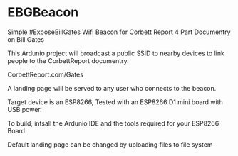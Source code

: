 # EBGBeacon
Simple #ExposeBillGates Wifi Beacon for Corbett Report 4 Part Documentry on Bill Gates

This Ardunio project will broadcast a public SSID to nearby devices to link people to the CorbettReport documentry.

CorbettReport.com/Gates

A landing page will be served to any user who connects to the beacon.

Target device is an ESP8266,  Tested with an ESP8266 D1 mini board with USB power.

To build, intsall the Ardunio IDE and the tools required for your ESP8266 Board.

Default landing page can be changed by uploading files to file system
